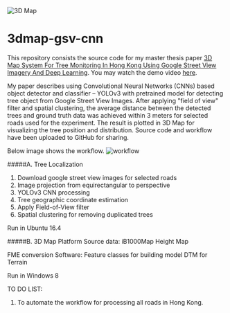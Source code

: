 ![3D Map](https://raw.githubusercontent.com/webtrackerxy/3dmap-gsv-cnn/master/img/map.png?token=AQQ3OJVXVOUIYP4T7AHZC4C7I4SAE)

# 3dmap-gsv-cnn

This repository consists the source code for my master thesis paper [3D Map System For Tree Monitoring In Hong Kong Using Google Street View Imagery And Deep Learning](https://www.isprs-ann-photogramm-remote-sens-spatial-inf-sci.net/V-3-2020/765/2020/). You may watch the demo video [here](https://www.youtube.com/watch?v=_mwtc2FmyUw).

My paper describes using Convolutional Neural Networks (CNNs) based object detector and classifier – YOLOv3 with pretrained model for detecting tree object from Google Street View Images. After applying "field of view" filter and spatial clustering, the average distance between the detected trees and ground truth data was achieved within 3 meters for selected roads used for the experiment. The result is plotted in 3D Map for visualizing the tree position and distribution. Source code and workflow have been uploaded to GitHub for sharing.


Below image shows the workflow.
 ![workflow](https://raw.githubusercontent.com/webtrackerxy/3dmap-gsv-cnn/master/img/workflow.png?token=AQQ3OJWUSW6ZD3JH7JTTJR27I4ROA)

#####A. Tree Localization
1.  Download google street view images for selected roads
2. Image projection from equirectangular to perspective
3. YOLOv3 CNN processing
4. Tree geographic coordinate estimation
5. Apply Field-of-View filter
6. Spatial clustering for removing duplicated trees


Run in Ubuntu 16.4 

#####B. 3D Map Platform
Source data: 
iB1000Map 
Height Map

FME conversion Software:
Feature classes for building model
DTM for Terrain

Run in Windows 8

TO DO LIST:
1. To automate the workflow for processing all roads in Hong Kong.
